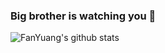 ### Big brother is watching you 👋

![FanYuang's github stats](https://github-readme-stats.vercel.app/api?username=FanYuang&count_private=true&show_icons=true&theme=radical&bg_color=DEG,COLOR1,COLOR2,COLOR3...COLOR10)
